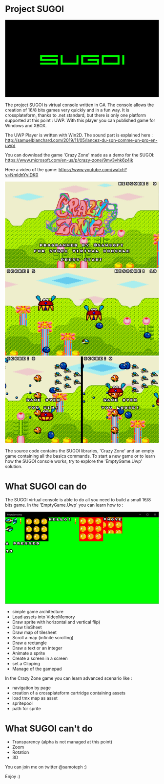
# Project SUGOI

![img](https://github.com/samoteph/Sugoi/blob/master/Assets/Sugoi-GitHub.png)

The project SUGOI is virtual console written in C#.
The console allows the creation of 16/8 bits games very quickly and in a fun way.
It is crossplateform, thanks to .net standard, but there is only one platform supported at this point : UWP.
With this player you can published game for Windows and XBOX.

The UWP Player is written with Win2D. The sound part is explained here :
http://samuelblanchard.com/2019/11/05/lancez-du-son-comme-un-pro-en-uwp/

You can download the game 'Crazy Zone' made as a demo for the SUGOI:
https://www.microsoft.com/en-us/p/crazy-zone/9mv3vhk6z4jk

Here a video of the game:
https://www.youtube.com/watch?v=NmIdnYvIDK0

![img](https://github.com/samoteph/Sugoi/blob/master/Assets/Annotation%202020-06-08%20002631.jpg)
![img](https://github.com/samoteph/Sugoi/blob/master/Assets/Player1-1.png)
![img](https://github.com/samoteph/Sugoi/blob/master/Assets/Player2.png)

The source code contains the SUGOI libraries, 'Crazy Zone' and an empty game containing all the basics commands.
To start a new game or to learn how the SUGOI console works, try to explore the 'EmptyGame.Uwp' solution.

# What SUGOI can do

The SUGOI virtual console is able to do all you need to build a small 16/8 bits game.
In the 'EmptyGame.Uwp' you can learn how to :

![img](https://github.com/samoteph/Sugoi/blob/master/Assets/DemoCartridge.png)

- simple game architecture
- Load assets into VideoMemory
- Draw sprite with horizontal and vertical flip)
- Draw tileSheet
- Draw map of tilesheet
- Scroll a map (infinite scrolling)
- Draw a rectangle
- Draw a text or an integer
- Animate a sprite
- Create a screen in a screen
- set a Clipping
- Manage of the gamepad

In the Crazy Zone game you can learn advanced scenario like :

- navigation by page
- creation of a crossplateform cartridge containing assets
- load tmx map as asset
- spritepool
- path for sprite

# What SUGOI can't do

- Transparency (alpha is not managed at this point)
- Zoom
- Rotation
- 3D

You can join me on twitter @samoteph :) 

Enjoy :)
